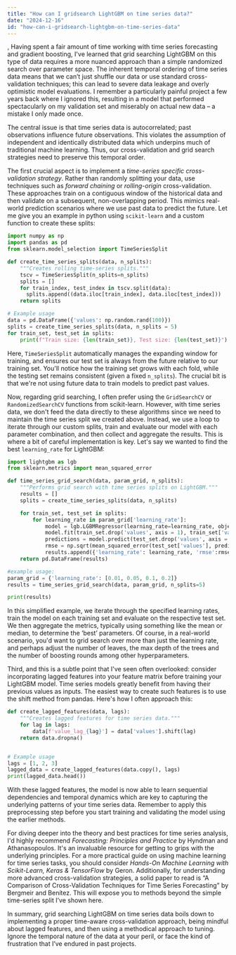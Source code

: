 ```yaml
---
title: "How can I gridsearch LightGBM on time series data?"
date: "2024-12-16"
id: "how-can-i-gridsearch-lightgbm-on-time-series-data"
---
```


,  Having spent a fair amount of time working with time series forecasting and gradient boosting, I've learned that grid searching LightGBM on this type of data requires a more nuanced approach than a simple randomized search over parameter space. The inherent temporal ordering of time series data means that we can’t just shuffle our data or use standard cross-validation techniques; this can lead to severe data leakage and overly optimistic model evaluations. I remember a particularly painful project a few years back where I ignored this, resulting in a model that performed spectacularly on my validation set and miserably on actual new data – a mistake I only made once.

The central issue is that time series data is autocorrelated; past observations influence future observations. This violates the assumption of independent and identically distributed data which underpins much of traditional machine learning. Thus, our cross-validation and grid search strategies need to preserve this temporal order.

The first crucial aspect is to implement a *time-series specific cross-validation strategy*. Rather than randomly splitting your data, use techniques such as *forward chaining* or *rolling-origin* cross-validation. These approaches train on a contiguous window of the historical data and then validate on a subsequent, non-overlapping period. This mimics real-world prediction scenarios where we use past data to predict the future. Let me give you an example in python using `scikit-learn` and a custom function to create these splits:

```python
import numpy as np
import pandas as pd
from sklearn.model_selection import TimeSeriesSplit

def create_time_series_splits(data, n_splits):
    """Creates rolling time-series splits."""
    tscv = TimeSeriesSplit(n_splits=n_splits)
    splits = []
    for train_index, test_index in tscv.split(data):
      splits.append((data.iloc[train_index], data.iloc[test_index]))
    return splits

# Example usage
data = pd.DataFrame({'values': np.random.rand(100)})
splits = create_time_series_splits(data, n_splits = 5)
for train_set, test_set in splits:
    print(f"Train size: {len(train_set)}, Test size: {len(test_set)}")
```

Here, `TimeSeriesSplit` automatically manages the expanding window for training, and ensures our test set is always from the future relative to our training set. You'll notice how the training set grows with each fold, while the testing set remains consistent (given a fixed `n_splits`). The crucial bit is that we're not using future data to train models to predict past values.

Now, regarding grid searching, I often prefer using the `GridSearchCV` or `RandomizedSearchCV` functions from scikit-learn. However, with time series data, we don't feed the data directly to these algorithms since we need to maintain the time series split we created above. Instead, we use a loop to iterate through our custom splits, train and evaluate our model with each parameter combination, and then collect and aggregate the results. This is where a bit of careful implementation is key. Let's say we wanted to find the best `learning_rate` for LightGBM:

```python
import lightgbm as lgb
from sklearn.metrics import mean_squared_error

def time_series_grid_search(data, param_grid, n_splits):
    """Performs grid search with time series splits on LightGBM."""
    results = []
    splits = create_time_series_splits(data, n_splits)

    for train_set, test_set in splits:
        for learning_rate in param_grid['learning_rate']:
            model = lgb.LGBMRegressor(learning_rate=learning_rate, objective='regression', seed = 42)
            model.fit(train_set.drop('values', axis = 1), train_set['values'])
            predictions = model.predict(test_set.drop('values', axis = 1))
            rmse = np.sqrt(mean_squared_error(test_set['values'], predictions))
            results.append({'learning_rate': learning_rate, 'rmse':rmse})
    return pd.DataFrame(results)

#example usage:
param_grid = {'learning_rate': [0.01, 0.05, 0.1, 0.2]}
results = time_series_grid_search(data, param_grid, n_splits=5)

print(results)
```

In this simplified example, we iterate through the specified learning rates, train the model on each training set and evaluate on the respective test set.  We then aggregate the metrics, typically using something like the mean or median, to determine the ‘best’ parameters. Of course, in a real-world scenario, you'd want to grid search over more than just the learning rate, and perhaps adjust the number of leaves, the max depth of the trees and the number of boosting rounds among other hyperparameters.

Third, and this is a subtle point that I've seen often overlooked: consider incorporating lagged features into your feature matrix before training your LightGBM model. Time series models greatly benefit from having their previous values as inputs. The easiest way to create such features is to use the shift method from pandas. Here's how I often approach this:

```python
def create_lagged_features(data, lags):
    """Creates lagged features for time series data."""
    for lag in lags:
        data[f'value_lag_{lag}'] = data['values'].shift(lag)
    return data.dropna()


# Example usage
lags = [1, 2, 3]
lagged_data = create_lagged_features(data.copy(), lags)
print(lagged_data.head())
```

With these lagged features, the model is now able to learn sequential dependencies and temporal dynamics which are key to capturing the underlying patterns of your time series data. Remember to apply this preprocessing step before you start training and validating the model using the earlier methods.

For diving deeper into the theory and best practices for time series analysis, I'd highly recommend *Forecasting: Principles and Practice* by Hyndman and Athanasopoulos. It's an invaluable resource for getting to grips with the underlying principles. For a more practical guide on using machine learning for time series tasks, you should consider *Hands-On Machine Learning with Scikit-Learn, Keras & TensorFlow* by Geron. Additionally, for understanding more advanced cross-validation strategies, a solid paper to read is “A Comparison of Cross-Validation Techniques for Time Series Forecasting” by Bergmeir and Benítez. This will expose you to methods beyond the simple time-series split I’ve shown here.

In summary, grid searching LightGBM on time series data boils down to implementing a proper time-aware cross-validation approach, being mindful about lagged features, and then using a methodical approach to tuning. Ignore the temporal nature of the data at your peril, or face the kind of frustration that I’ve endured in past projects.
